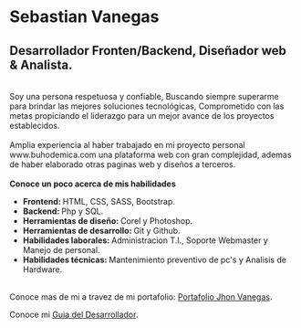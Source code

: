 <h1>Sebastian Vanegas</h1>
<h2>Desarrollador Fronten/Backend, Diseñador web & Analista.</h2>
<br>
Soy una persona respetuosa y confiable, Buscando siempre superarme para brindar las mejores soluciones tecnológicas, Comprometido con las metas propiciando el liderazgo para un mejor avance de los proyectos establecidos.
<br><br>
Amplia experiencia al haber trabajado en mi proyecto personal www.buhodemica.com una plataforma web con gran complejidad, ademas de haber elaborado otras paginas web y diseños a terceros.
<br><br>
<strong>Conoce un poco acerca de mis habilidades</strong>
<ul>
  <li><strong>Frontend: </strong>HTML, CSS, SASS, Bootstrap.</li>
  <li><strong>Backend: </strong>Php y SQL.</li>
  <li><strong>Herramientas de diseño: </strong>Corel y Photoshop.</li>
  <li><strong>Herramientas de desarrollo: </strong>Git y Github.</li>
  <li><strong>Habilidades laborales: </strong>Administracion T.I., Soporte Webmaster y Manejo de personal.</li>
  <li><strong>Habilidades técnicas: </strong>Mantenimiento preventivo de pc's y Analisis de Hardware.</li>
</ul>
<br>
Conoce mas de mi a travez de mi portafolio: <a href="https://bigjack2.github.io/portafolio_vanegas.github.io/">Portafolio Jhon Vanegas</a>.

Conoce mi <a href="https://bigjack2.github.io/guia-del-desarrollador/">Guia del Desarrollador</a>.
